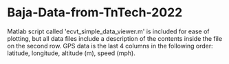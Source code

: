 # Baja-Data-from-TnTech-2022
Matlab script called 'ecvt_simple_data_viewer.m' is included for ease of plotting, but all data files include a description of the contents inside the file on the second row.
GPS data is the last 4 columns in the following order: latitude, longitude, altitude (m), speed (mph).
